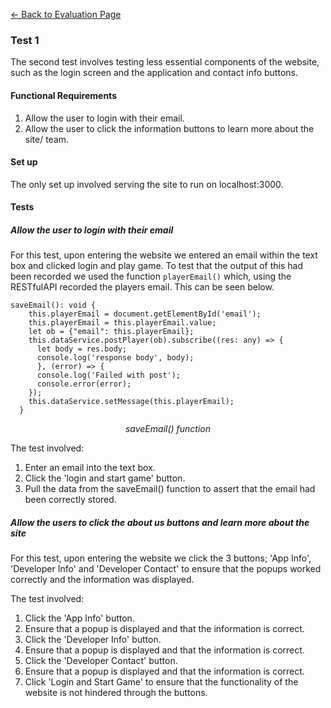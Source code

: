 [&#8592; Back to Evaluation Page](README.md)

### Test 1
The second test involves testing less essential components of the website, such as the login screen and the application and contact info buttons.

#### Functional Requirements
1. Allow the user to login with their email.
2. Allow the user to click the information buttons to learn more about the site/ team.

#### Set up
The only set up involved serving the site to run on localhost:3000.

#### Tests
##### Allow the user to login with their email
For this test, upon entering the website we entered an email within the text box and clicked login and play game. To test that the output of this had been recorded we used the function `playerEmail()` which, using the RESTfulAPI recorded the players email. This can be seen below.
```
saveEmail(): void {
    this.playerEmail = document.getElementById('email');
    this.playerEmail = this.playerEmail.value;
    let ob = {"email": this.playerEmail};
    this.dataService.postPlayer(ob).subscribe((res: any) => {​​​​​
      let body = res.body;
      console.log('response body', body);
      }​​​​​, (error) => {​​​​​
      console.log('Failed with post');
      console.error(error);
    }​​​​​);
    this.dataService.setMessage(this.playerEmail);
  }
  ```
  <p align="center">
    <em>saveEmail() function</em>
  </p>

The test involved:
1. Enter an email into the text box.
2. Click the 'login and start game' button.
3. Pull the data from the saveEmail() function to assert that the email had been correctly stored.

##### Allow the users to click the about us buttons and learn more about the site
For this test, upon entering the website we click the 3 buttons; 'App Info', 'Developer Info' and 'Developer Contact' to ensure that the popups worked correctly and the information was displayed.


The test involved:
1. Click the 'App Info' button.
2. Ensure that a popup is displayed and that the information is correct.
3. Click the 'Developer Info' button.
4. Ensure that a popup is displayed and that the information is correct.
5. Click the 'Developer Contact' button.
6. Ensure that a popup is displayed and that the information is correct.
7. Click 'Login and Start Game' to ensure that the functionality of the website is not hindered through the buttons.
